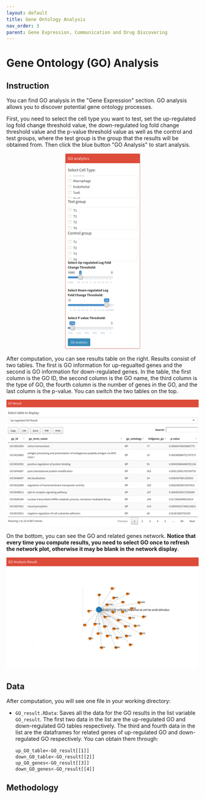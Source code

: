 ```yaml
---
layout: default
title: Gene Ontology Analysis
nav_order: 3
parent: Gene Expression, Communication and Drug Discovering
---
```


# Gene Ontology (GO) Analysis

## Instruction

You can find GO analysis in the "Gene Expression" section. GO analysis allows you to discover potential gene ontology processes.

First, you need to select the cell type you want to test, set the up-regulated log fold change threshold value, the down-regulated log fold change threshold value and the p-value threshold value as well as the control and test groups, where the test group is the group that the results will be obtained from. Then click the blue button "GO Analysis" to start analysis.

<p align="center"><img src="pic/GOAnalysis.png" alt="GOAnalysis" style="zoom:50%;" /></p>



After computation, you can see results table on the right. Results consist of two tables. The first is GO information for up-regualted genes and the second is GO information for down-regulated genes. In the table, the first column is the GO ID, the second column is the GO name, the third column is the type of GO, the fourth column is the number of genes in the GO, and the last column is the p-value. You can switch the two tables on the top.

<p align="center"><img src="pic/GOTable.png" alt="GOTable" style="zoom:80%;" /></p>

On the bottom, you can see the GO and related genes network. **Notice that every time you compute results, you need to select GO once to refresh the network plot, otherwise it may be blank in the network display**.

<p align="center"><img src="pic/GONetwork.png" alt="GONetwork" style="zoom:80%;" /></p>

## Data

After computation, you will see one file in your working directory:

* `GO_result.RData`: Saves all the data for the GO results in the list variable `GO_result`. The first two data in the list are the up-regulated GO and down-regulated GO tables respectively. The third and fourth data in the list are the dataframes for related genes of up-regulated GO and down-regulated GO respectively. You can obtain them through:

  ```
  up_GO_table<-GO_result[[1]]
  down_GO_table<-GO_result[[2]]
  up_GO_genes<-GO_result[[3]]
  down_GO_genes<-GO_result[[4]]
  ```

## Methodology



